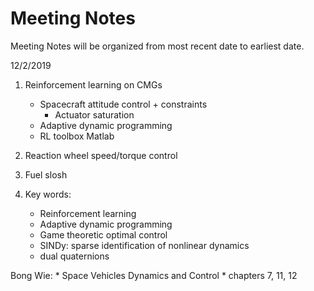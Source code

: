 # Meeting Notes

Meeting Notes will be organized from most recent date to earliest date. 

12/2/2019

1. Reinforcement learning on CMGs
	* Spacecraft attitude control + constraints 
		* Actuator saturation 
	* Adaptive dynamic programming 
	* RL toolbox Matlab 
	
2. Reaction wheel speed/torque control 

3. Fuel slosh 

4. Key words: 
	* Reinforcement learning 
	* Adaptive dynamic programming 
	* Game theoretic optimal control 
	* SINDy: sparse identification of nonlinear dynamics 
	* dual quaternions 
	
Bong Wie: 
	* Space Vehicles Dynamics and Control 
		* chapters 7, 11, 12 
	
